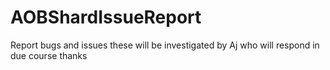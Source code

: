# AOBShardIssueReport
Report bugs and issues these will be investigated by Aj who will respond in due course thanks
